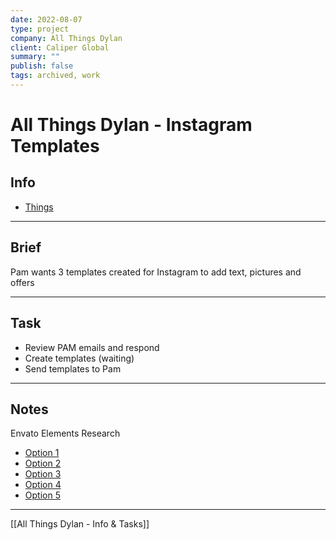 ```yaml
---
date: 2022-08-07
type: project
company: All Things Dylan
client: Caliper Global
summary: ""
publish: false
tags: archived, work
---
```


# All Things Dylan - Instagram Templates

## Info
- [Things](things:///show?id=WvjhEQvoSxPytjusYo4mFN)

---

## Brief

Pam wants 3 templates created for Instagram to add text, pictures and offers


---

## Task
-   Review PAM emails and respond
-   Create templates (waiting)
-   Send templates to Pam

---

## Notes

Envato Elements Research
-   [Option 1](https://elements.envato.com/naggy-instagram-story-template-TJ6GA9/preview/2)
-   [Option 2](https://elements.envato.com/instagram-banners-789KAV/preview/2)
-   [Option 3](https://elements.envato.com/orbe-burger-restaurant-instagram-stories-KRE9CBV/preview/3)
-   [Option 4](https://elements.envato.com/gaia-instagram-stories-52N6QQ/preview)
-   [Option 5](https://elements.envato.com/rigel-instagram-stories-VRNVVP/preview/5)


---
[[All Things Dylan - Info & Tasks]]
